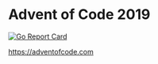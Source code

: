 # Advent of Code 2019

[![Go Report Card](https://goreportcard.com/badge/github.com/bjorngylling/advent-of-code-2019)](https://goreportcard.com/report/github.com/bjorngylling/advent-of-code-2019)

https://adventofcode.com
